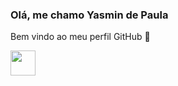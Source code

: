 ### Olá, me chamo Yasmin de Paula 
Bem vindo ao meu perfil GitHub 👋

<img src="https://cdn.jsdelivr.net/gh/devicons/devicon/icons/html5/html5-original.svg" width="40" height="40"/>

<!--
**projetosyas/projetosyas** is a ✨ _special_ ✨ repository because its `README.md` (this file) appears on your GitHub profile.

Here are some ideas to get you started:

- 🔭 I’m currently working on ...
- 🌱 I’m currently learning ...
- 👯 I’m looking to collaborate on ...
- 🤔 I’m looking for help with ...
- 💬 Ask me about ...
- 📫 How to reach me: ...
- 😄 Pronouns: ...
- ⚡ Fun fact: ...
-->
